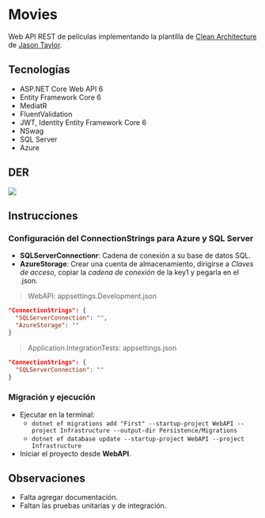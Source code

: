 # Movies
Web API REST de películas implementando la plantilla de [Clean Architecture](https://github.com/jasontaylordev/CleanArchitecture) de [Jason Taylor](https://github.com/jasontaylordev).


## Tecnologías
* ASP.NET Core Web API 6
* Entity Framework Core 6
* MediatR
* FluentValidation
* JWT, Identity Entity Framework Core 6
* NSwag
* SQL Server
* Azure


## DER
<img src="https://user-images.githubusercontent.com/66186644/151639748-efb3e67f-bf75-470a-8553-570259e8a887.png"/>


## Instrucciones
### Configuración del ConnectionStrings para Azure y SQL Server
* **SQLServerConnectionr**: Cadena de conexión a su base de datos SQL.
* **AzureStorage**: Crear una cuenta de almacenamiento, dirigirse a _Claves de acceso_, copiar la _cadena de conexión_ de la key1 y pegarla en el .json.
> WebAPI: appsettings.Development.json
```json
"ConnectionStrings": {
  "SQLServerConnection": "",
  "AzureStorage": ""
}
```
> Application.IntegrationTests: appsettings.json
```json
"ConnectionStrings": {
  "SQLServerConnection": ""
}
```


### Migración y ejecución
* Ejecutar en la terminal:
  * `dotnet ef migrations add "First" --startup-project WebAPI --project Infrastructure --output-dir Persistence/Migrations`
  * `dotnet ef database update --startup-project WebAPI --project Infrastructure`
* Iniciar el proyecto desde **WebAPI**.


## Observaciones
* Falta agregar documentación.
* Faltan las pruebas unitarias y de integración.
